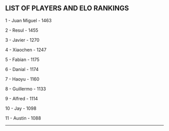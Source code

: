 ## LIST OF PLAYERS AND ELO RANKINGS


1 - Juan Miguel - 1463


2 - Resul - 1455


3 - Javier - 1270


4 - Xiaochen - 1247


5 - Fabian - 1175


6 - Danial - 1174


7 - Haoyu - 1160


8 - Guillermo - 1133


9 - Alfred - 1114


10 - Jay - 1098


11 - Austin - 1088



--------------------------------------------------------------
